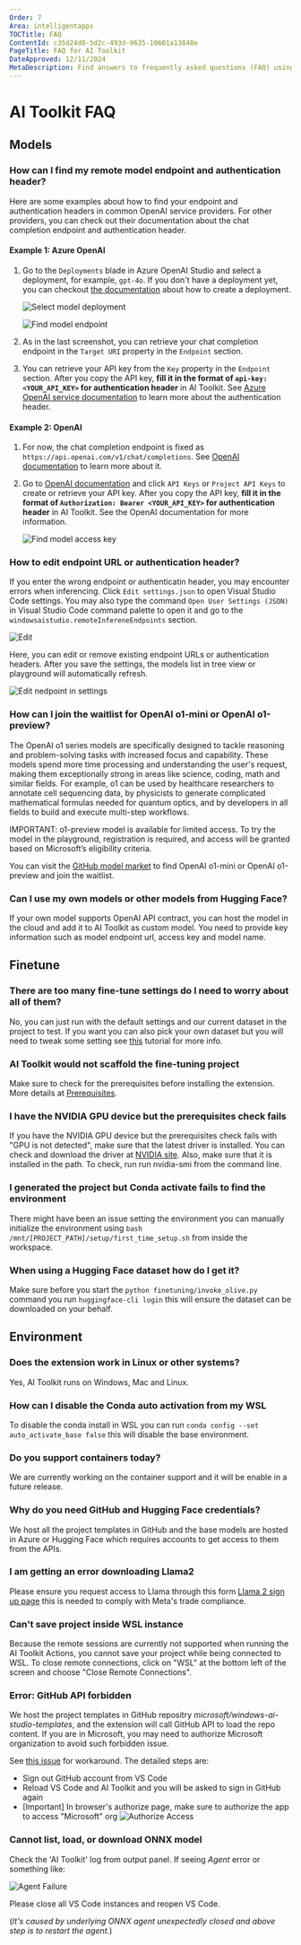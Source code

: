```yaml
---
Order: 7
Area: intelligentapps
TOCTitle: FAQ
ContentId: c35d24d0-5d2c-493d-9635-10601a13848e
PageTitle: FAQ for AI Toolkit
DateApproved: 12/11/2024
MetaDescription: Find answers to frequently asked questions (FAQ) using AI Toolkit. Get troubleshooting recommendations.
---
```


# AI Toolkit FAQ

## Models

### How can I find my remote model endpoint and authentication header?

Here are some examples about how to find your endpoint and authentication headers in common OpenAI service providers. For other providers, you can check out their documentation about the chat completion endpoint and authentication header.

#### Example 1: Azure OpenAI

1. Go to the `Deployments` blade in Azure OpenAI Studio and select a deployment, for example, `gpt-4o`. If you don't have a deployment yet, you can checkout [the documentation](https://learn.microsoft.com/en-us/azure/ai-services/openai/how-to/create-resource?pivots=web-portal) about how to create a deployment.

    ![Select model deployment](./images/faq/6-aoai-deployments.png)

    ![Find model endpoint](./images/faq/7-aoai-model.png)

2. As in the last screenshot, you can retrieve your chat completion endpoint in the `Target URI` property in the `Endpoint` section.

3. You can retrieve your API key from the `Key` property in the `Endpoint` section. After you copy the API key, **fill it in the format of `api-key: <YOUR_API_KEY>` for authentication header** in AI Toolkit. See [Azure OpenAI service documentation](https://learn.microsoft.com/en-us/azure/ai-services/openai/reference#request-header-2) to learn more about the authentication header.

#### Example 2: OpenAI

1. For now, the chat completion endpoint is fixed as `https://api.openai.com/v1/chat/completions`. See [OpenAI documentation](https://platform.openai.com/docs/api-reference/chat/create) to learn more about it.

2. Go to [OpenAI documentation](https://platform.openai.com/docs/api-reference/authentication) and click `API Keys` or `Project API Keys` to create or retrieve your API key. After you copy the API key, **fill it in the format of `Authorization: Bearer <YOUR_API_KEY>` for authentication header** in AI Toolkit. See the OpenAI documentation for more information.

    ![Find model access key](./images/faq/8-openai-key.png)


### How to edit endpoint URL or authentication header?

If you enter the wrong endpoint or authenticatin header, you may encounter errors when inferencing. Click `Edit settings.json` to open Visual Studio Code settings. You may also type the command `Open User Settings (JSON)` in Visual Studio Code command palette to open it and go to the `windowsaistudio.remoteInfereneEndpoints` section.

![Edit](./images/faq/9-edit.png)

Here, you can edit or remove existing endpoint URLs or authentication headers. After you save the settings, the models list in tree view or playground will automatically refresh.

![Edit nedpoint in settings](./images/faq/10-edit-settings.png)

### How can I join the waitlist for OpenAI o1-mini or OpenAI o1-preview?

The OpenAI o1 series models are specifically designed to tackle reasoning and problem-solving tasks with increased focus and capability. These models spend more time processing and understanding the user's request, making them exceptionally strong in areas like science, coding, math and similar fields. For example, o1 can be used by healthcare researchers to annotate cell sequencing data, by physicists to generate complicated mathematical formulas needed for quantum optics, and by developers in all fields to build and execute multi-step workflows.

IMPORTANT: o1-preview model is available for limited access. To try the model in the playground, registration is required, and access will be granted based on Microsoft’s eligibility criteria.

You can visit the [GitHub model market](https://aka.ms/github-model-marketplace) to find OpenAI o1-mini or OpenAI o1-preview and join the waitlist.

### Can I use my own models or other models from Hugging Face?

If your own model supports OpenAI API contract, you can host the model in the cloud and add it to AI Toolkit as custom model. You need to provide key information such as model endpoint url, access key and model name.

## Finetune

### There are too many fine-tune settings do I need to worry about all of them?

No, you can just run with the default settings and our current dataset in the project to test. If you want you can also pick your own dataset but you will need to tweak some setting see [this](walkthrough-hf-dataset.md) tutorial for more info.

### AI Toolkit would not scaffold the fine-tuning project

Make sure to check for the prerequisites before installing the extension. More details at [Prerequisites](README.md#prerequisites).

### I have the NVIDIA GPU device but the prerequisites check fails

If you have the NVIDIA GPU device but the prerequisites check fails with "GPU is not detected", make sure that the latest driver is installed. You can check and download the driver at [NVIDIA site](https://www.nvidia.com/Download/index.aspx?lang=en-us).
Also, make sure that it is installed in the path. To check, run run nvidia-smi from the command line.

### I generated the project but Conda activate fails to find the environment

There might have been an issue setting the environment you can manually initialize the environment using `bash /mnt/[PROJECT_PATH]/setup/first_time_setup.sh` from inside the workspace.

### When using a Hugging Face dataset how do I get it?

Make sure before you start the `python finetuning/invoke_olive.py` command you run `huggingface-cli login` this will ensure the dataset can be downloaded on your behalf.

## Environment

### Does the extension work in Linux or other systems?

Yes, AI Toolkit runs on Windows, Mac and Linux.

### How can I disable the Conda auto activation from my WSL

To disable the conda install in WSL you can run `conda config --set auto_activate_base false` this will disable the base environment.

### Do you support containers today?

We are currently working on the container support and it will be enable in a future release.

### Why do you need GitHub and Hugging Face credentials?

We host all the project templates in GitHub and the base models are hosted in Azure or Hugging Face which requires accounts to get access to them from the APIs.

### I am getting an error downloading Llama2

Please ensure you request access to Llama through this form [Llama 2 sign up page](https://github.com/llama2-onnx/signup) this is needed to comply with Meta's trade compliance.

### Can't save project inside WSL instance
Because the remote sessions are currently not supported when running the AI Toolkit Actions, you cannot save your project while being connected to WSL. To close remote connections, click on "WSL" at the bottom left of the screen and choose "Close Remote Connections".

### Error: GitHub API forbidden

We host the project templates in GitHub repositry *microsoft/windows-ai-studio-templates*, and the extension will call GitHub API to load the repo content. If you are in Microsoft, you may need to authorize Microsoft organization to avoid such forbidden issue.

See [this issue](https://github.com/microsoft/vscode-ai-toolkit/issues/70#issuecomment-2126089884) for workaround. The detailed steps are:
- Sign out GitHub account from VS Code
- Reload VS Code and AI Toolkit and you will be asked to sign in GitHub again
- [Important] In browser's authorize page, make sure to authorize the app to access "Microsoft" org
  ![Authorize Access](./images/faq/faq-github-api-forbidden.png)

### Cannot list, load, or download ONNX model

Check the 'AI Toolkit' log from output panel. If seeing *Agent* error or something like:

![Agent Failure](./images/faq/faq-onnx-agent.png)

Please close all VS Code instances and reopen VS Code.

(*It's caused by underlying ONNX agent unexpectedly closed and above step is to restart the agent.*)